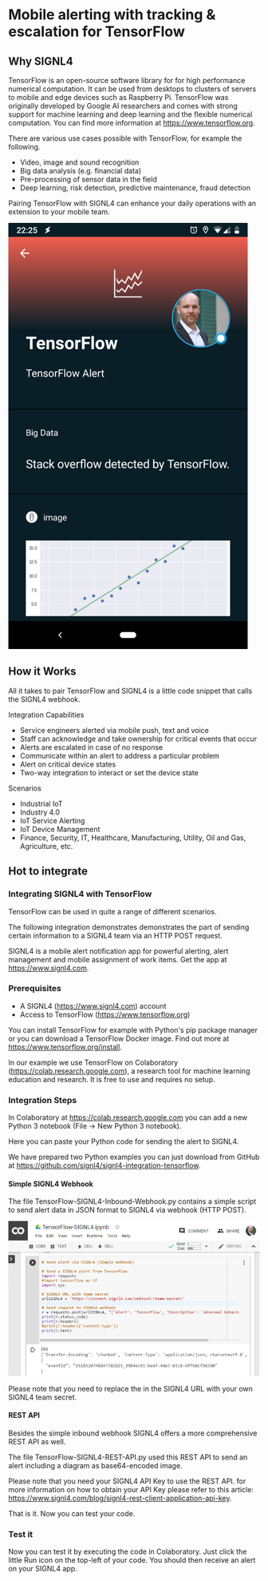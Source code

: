 # Mobile alerting with tracking & escalation for TensorFlow
 
## Why SIGNL4

TensorFlow is an open-source software library for for high performance numerical computation. It can be used from desktops to clusters of servers to mobile and edge devices such as Raspberry Pi. TensorFlow was originally developed by Google AI researchers and comes with strong support for machine learning and deep learning and the flexible numerical computation. You can find more information at https://www.tensorflow.org.

There are various use cases possible with TensorFlow, for example the following.
- Video, image and sound recognition
- Big data analysis (e.g. financial data)
- Pre-processing of sensor data in the field
- Deep learning, risk detection, predictive maintenance, fraud detection

Pairing TensorFlow with SIGNL4 can enhance your daily operations with an extension to your mobile team.

![SIGNL4 Alert](tensorflow-signl4.png)

## How it Works

All it takes to pair TensorFlow and SIGNL4 is a little code snippet that calls the SIGNL4 webhook.

Integration Capabilities
- Service engineers alerted via mobile push, text and voice
- Staff can acknowledge and take ownership for critical events that occur
- Alerts are escalated in case of no response
- Communicate within an alert to address a particular problem
- Alert on critical device states
- Two-way integration to interact or set the device state

Scenarios
- Industrial IoT
- Industry 4.0
- IoT Service Alerting
- IoT Device Management
- Finance, Security, IT, Healthcare, Manufacturing, Utility, Oil and Gas, Agriculture, etc.

## Hot to integrate

### Integrating SIGNL4 with TensorFlow

TensorFlow can be used in quite a range of different scenarios.

The following integration demonstrates demonstrates the part of sending certain information to a SIGNL4 team via an HTTP POST request.

SIGNL4 is a mobile alert notification app for powerful alerting, alert management and mobile assignment of work items. Get the app at https://www.signl4.com.

### Prerequisites
- A SIGNL4 (https://www.signl4.com) account
- Access to TensorFlow (https://www.tensorflow.org)

You can install TensorFlow for example with Python's pip package manager or you can download a TensorFlow Docker image. Find out more at https://www.tensorflow.org/install.

In our example we use TensorFlow on Colaboratory (https://colab.research.google.com), a research tool for machine learning education and research. It is free to use and requires no setup.

### Integration Steps

In Colaboratory at https://colab.research.google.com you can add a new Python 3 notebook (File -> New Python 3 notebook).

Here you can paste your Python code for sending the alert to SIGNL4.

We have prepared two Python examples you can just download from GitHub at https://github.com/signl4/signl4-integration-tensorflow.

#### Simple SIGNL4 Webhook

The file TensorFlow-SIGNL4-Inbound-Webhook.py contains a simple script to send alert data in JSON format to SIGNL4 via webhook (HTTP POST).

![Colaboratory](tensorflow-colaboratory.png)

Please note that you need to replace the <team-secret> in the SIGNL4 URL with your own SIGNL4 team secret.

#### REST API

Besides the simple inbound webhook SIGNL4 offers a more comprehensive REST API as well.

The file TensorFlow-SIGNL4-REST-API.py used this REST API to send an alert including a diagram as base64-encoded image.

Please note that you need your SIGNL4 API Key to use the REST API. for more information on how to obtain your API Key please refer to this article: https://www.signl4.com/blog/signl4-rest-client-application-api-key.

That is it. Now you can test your code.

### Test it

Now you can test it by executing the code in Colaboratory. Just click the little Run icon on the top-left of your code. You should then receive an alert on your SIGNL4 app.
